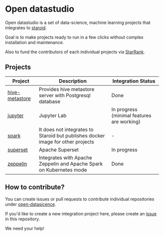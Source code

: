 # Open datastudio

Open datastudio is a set of data-science, machine learning projects that integrates to [staroid](https://staroid.com).

Goal is to make projects ready to run in a few clicks without complex installation and maintenance.

Also to fund the contributors of each individual projects via [StarRank](https://staroid.com/site/starrank).

## Projects

| Project | Description | Integration Status |
| ------- | ----------- | ------- |
| [hive-metastore](https://github.com/open-datastudio/hive-metastore) | Provides hive metastore server with Postgresql database | Done |
| [jupyter](https://github.com/open-datastudio/jupyter) | Jupyter Lab | In progress (minimal features are working) |
| [spark](https://github.com/open-datastudio/spark) | It does not integrates to Staroid but publishes docker image for other projects | - |
| [superset](https://github.com/open-datastudio/superset) | Apache Superset | In progress |
| [zeppelin](https://github.com/open-datastudio/zeppelin) | Integrates with Apache Zeppelin and Apache Spark on Kubernetes mode | Done |


## How to contribute?

You can create issues or pull requests to contribute individual repositories under [open-datasicence](https://github.com/open-datastudio).

If you'd like to create a new integration project here, please create an [issue](https://github.com/open-datastudio/datastudio/issues) in this repository.

We need your help!
